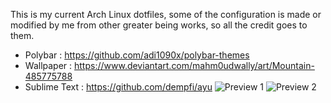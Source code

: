 This is my current Arch Linux dotfiles, some of the configuration is made or modified by me from other greater being works, so all the credit goes to them.

* Polybar : https://github.com/adi1090x/polybar-themes
* Wallpaper : https://www.deviantart.com/mahm0udwally/art/Mountain-485775788
* Sublime Text : https://github.com/dempfi/ayu
![Preview 1](https://raw.githubusercontent.com/thelazt16/dotfiles/master/preview/2019-05-30_22%3A15%3A34_dimmed_scr.png)
![Preview 2](https://raw.githubusercontent.com/thelazt16/dotfiles/master/preview/2019-05-30_22%3A04%3A46_dimmed_scr.png)
